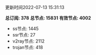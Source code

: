 更新时间2022-07-13 15:31:13

**总订阅: 378**
**总节点: 15831**
**有效节点: 4002**
- ss节点: 1445
- ssr节点: 27
- v2ray节点: 2112
- trojan节点: 418
